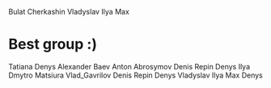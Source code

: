 Bulat Cherkashin
Vladyslav
Ilya
Max 
# Best group :)
Tatiana
Denys
Alexander Baev
Anton Abrosymov
Denis Repin
Denys
Ilya
Dmytro Matsiura
Vlad_Gavrilov
Denis Repin
Denys
Vladyslav
Ilya
Max 
Denys


